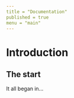 ```yaml
---
title = "Documentation"
published = true
menu = "main"
---
```


# Introduction

## The start

It all began in...
